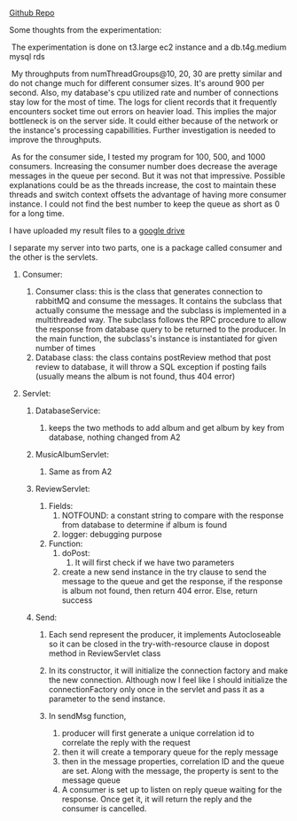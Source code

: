 [Github Repo](https://github.com/XiaoweiZhang-0/CS6650NEU/tree/main/A3)

Some thoughts from the experimentation:

​	The experimentation is done on t3.large ec2 instance and a db.t4g.medium mysql rds

​	My throughputs from numThreadGroups@10, 20, 30 are pretty similar and do not change much for different consumer sizes. It's around 900 per second. Also, my database's cpu utilized rate and number of connections stay low for the most of time. The logs for client records that it frequently encounters socket time out errors on heavier load.  This implies the major bottleneck is on the server side. It could either because of the network or the instance's processing capabillities. Further investigation is needed to improve the throughputs.

​	As for the consumer side, I tested my program for 100, 500, and 1000 consumers. Increasing the consumer number does decrease the average messages in the queue per second. But it was not that impressive. Possible explanations could be as the threads increase, the cost to maintain these threads and switch context offsets the advantage of having more consumer instance. I could not find the best number to keep the queue as short as 0 for a long time. 

I have uploaded my result files to a [google drive](https://drive.google.com/drive/folders/1674-rZ0bPXYk3eaDC3VA6y8n6d4CR8lw?usp=sharing)

I separate my server into two parts, one is a package called consumer and the other is the servlets.

1. Consumer:

   1. Consumer class: this is the class that generates connection to rabbitMQ and consume the messages. It contains the subclass that actually consume the message and the subclass is implemented in a multithreaded way. The subclass follows the RPC procedure to allow the response from database query to be returned to the producer. In the main function, the subclass's instance is instantiated for given number of times
   2. Database class: the class contains postReview method that post review to database, it will throw a SQL exception if posting fails (usually means the album is not found, thus 404 error)

2. Servlet:

   1. DatabaseService:

      1. keeps the two methods to add album and get album by key from database, nothing changed from A2

   2. MusicAlbumServlet:

      1. Same as from A2

   3. ReviewServlet:

      1. Fields:
         1. NOTFOUND: a constant string to compare with the response from database to determine if album is found
         2. logger: debugging purpose
      2. Function:
         1. doPost: 
            1. It will first check if we have two parameters
         2. create a new send instance in the try clause to send the message to the queue and get the response, if the response is album not found, then return 404  error. Else, return success

   4. Send:

      1. Each send represent the producer, it implements Autocloseable so it can be closed in the try-with-resource clause in dopost method in ReviewServlet class

      2. In its constructor, it will initialize the connection factory and make the new connection. Although now I feel like I should initialize the connectionFactory only once in the servlet and pass it as a parameter to the send instance.

      3. In sendMsg function, 

         1. producer will first generate a unique correlation id to correlate the reply with the request
         2. then it will create a temporary queue for the reply message
         3. then in the message properties, correlation ID and the queue are set. Along with the message, the property is sent to the message queue
         4. A consumer is set up to listen on reply queue waiting for the response. Once get it, it will return the reply and the consumer is cancelled.

         

          